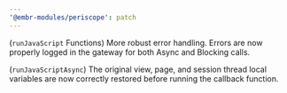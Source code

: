 ```yaml
---
'@embr-modules/periscope': patch
---
```


(`runJavaScript` Functions) More robust error handling. Errors are now properly logged in the gateway for both Async and Blocking calls.

(`runJavaScriptAsync`) The original view, page, and session thread local variables are now correctly restored before running the callback function.
